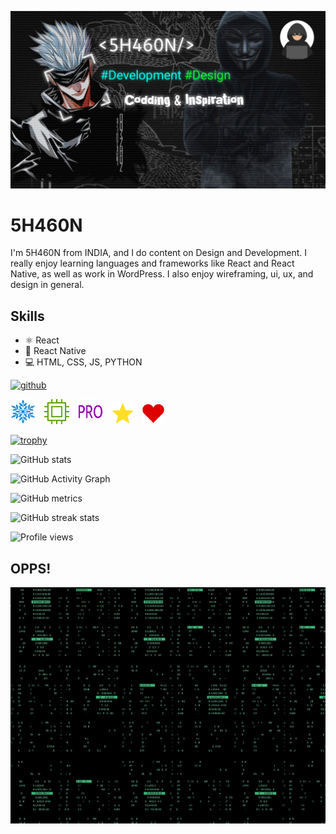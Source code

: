 ![Design and Development](https://github.com/5H460N/5H460N/blob/main/5H460N.jpg)

# 5H460N
I'm 5H460N from INDIA, and I do content on Design and Development. I really enjoy learning languages and frameworks like React and React Native, as well as work in WordPress. I also enjoy wireframing, ui, ux, and design in general. 

## Skills 
* ⚛ React
* 📱 React Native
* 💻 HTML, CSS, JS, PYTHON

[<img src='https://cdn.jsdelivr.net/npm/simple-icons@3.0.1/icons/github.svg' alt='github' height='40'>](https://github.com/5H460N)  

<a href='https://archiveprogram.github.com/'><img src='https://raw.githubusercontent.com/acervenky/animated-github-badges/master/assets/acbadge.gif' width='40' height='40'></a> <a href='https://docs.github.com/en/developers'><img src='https://raw.githubusercontent.com/acervenky/animated-github-badges/master/assets/devbadge.gif' width='40' height='40'></a> <a href='https://github.com/pricing'><img src='https://raw.githubusercontent.com/acervenky/animated-github-badges/master/assets/pro.gif' width='40' height='40'></a> <a href='https://stars.github.com/'><img src='https://raw.githubusercontent.com/acervenky/animated-github-badges/master/assets/starbadge.gif' width='35' height='35'></a> <a href='https://docs.github.com/en/github/supporting-the-open-source-community-with-github-sponsors'><img src='https://raw.githubusercontent.com/acervenky/animated-github-badges/master/assets/sponsorbadge.gif' width='35' height='35'></a> 

[![trophy](https://github-profile-trophy.vercel.app/?username=5H460N)](https://github.com/ryo-ma/github-profile-trophy)

![GitHub stats](https://github-readme-stats.vercel.app/api?username=5H460N&show_icons=true&count_private=true)  

![GitHub Activity Graph](https://activity-graph.herokuapp.com/graph?username=5H460N)  

![GitHub metrics](https://metrics.lecoq.io/5H460N)  

![GitHub streak stats](https://github-readme-streak-stats.herokuapp.com/?user=5H460N)  

![Profile views](https://gpvc.arturio.dev/5H460N)

## OPPS!
<img src="https://github.com/5H460N/5H460N/blob/main/5H460N.gif" width="512" >
